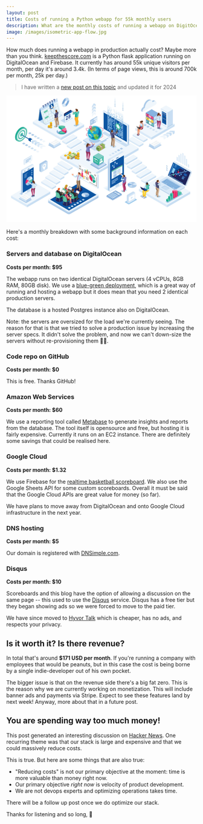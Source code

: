 ```yaml
---
layout: post
title: Costs of running a Python webapp for 55k monthly users
description: What are the monthly costs of running a webapp on DigitOcean? I dig into the numbers here.
image: /images/isometric-app-flow.jpg
---
```


How much does running a webapp in production actually cost? Maybe more than you think. [keepthescore.com](https://keepthescore.com/) is a Python flask application running on DigitalOcean and Firebase. It currently has around 55k unique visitors per month, per day it's around 3.4k. (In terms of page views, this is around 700k per month, 25k per day.)

> I have written a [new post on this topic](/blog/costs-of-running-a-saas/) and updated it for 2024

![App flow and costs](/images/isometric-app-flow.jpg)

Here's a monthly breakdown with some background information on each cost:

### Servers and database on DigitalOcean
**Costs per month: $95**

The webapp runs on two identical DigitalOcean servers (4 vCPUs, 8GB RAM, 80GB disk). We use a [blue-green deployment](/blog/webapp-python-deployment/), which is a great way of running and hosting a webapp but it does mean that you need 2 identical production servers.

The database is a hosted Postgres instance also on DigitalOcean.

Note: the servers are oversized for the load we're currently seeing. The reason for that is that we tried to solve a production issue by increasing the server specs. It didn't solve the problem, and now we can't down-size the servers without re-provisioning them 🤷‍♀️.


### Code repo on GitHub
**Costs per month: $0**

This is free. Thanks GitHub!

### Amazon Web Services
**Costs per month: $60**

We use a reporting tool called [Metabase](https://www.metabase.com/) to generate insights and reports from the database. The tool itself is opensource and free, but hosting it is fairly expensive. Currently it runs on an EC2 instance. There are definitely some savings that could be realised here.

### Google Cloud
**Costs per month: $1.32**

We use Firebase for the [realtime basketball scoreboard](https://keepthescore.com/basketball-scoreboard/). We also use the Google Sheets API for some custom scoreboards. Overall it must be said that the Google Cloud APIs are great value for money (so far).

We have plans to move away from DigitalOcean and onto Google Cloud infrastructure in the next year.

### DNS hosting
**Costs per month: $5**

Our domain is registered with [DNSimple.com](https://dnsimple.com/).

### Disqus
**Costs per month: $10**

Scoreboards and this blog have the option of allowing a discussion on the same page -- this used to use the [Disqus](https://disqus.com/) service. Disqus has a free tier but they began showing ads so we were forced to move to the paid tier. 

We have since moved to [Hyvor Talk](https://talk.hyvor.com/) which is cheaper, has no ads, and respects your privacy. 

## Is it worth it? Is there revenue?

In total that's around **$171 USD per month**. If you're running a company with employees that would be peanuts, but in this case the cost is being borne by a single indie-developer out of his own pocket. 

The bigger issue is that on the revenue side there's a big fat zero. This is the reason why we are currently working on monetization. This will include banner ads and payments via Stripe. Expect to see these features land by next week! Anyway, more about that in a future post.

## You are spending way too much money!
This post generated an interesting discussion on [Hacker News](https://news.ycombinator.com/item?id=24372084). One recurring theme 
was that our stack is large and expensive and that we could massively reduce costs.

This is true. But here are some things that are also true:

* "Reducing costs" is not our primary objective at the moment: time is more valuable than money right now.
* Our primary objective _right now_ is velocity of product development.
* We are not devops experts and optimizing operations takes time.


There will be a follow up post once we do optimize our stack.

Thanks for listening and so long, 👋